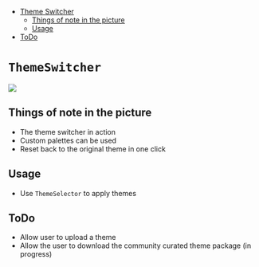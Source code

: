 ﻿<!-- Start Document Outline -->

* [Theme Switcher](#ThemeSwitcher)
	* [Things of note in the picture](#things-of-note-in-the-picture)
	* [Usage](#usage)
* [ToDo](#todo)

<!-- End Document Outline -->

# `ThemeSwitcher`
![](ThemeSwitcher.gif)

## Things of note in the picture
- The theme switcher in action
- Custom palettes can be used
- Reset back to the original theme in one click

## Usage
- Use `ThemeSelector` to apply themes

## ToDo
- Allow user to upload a theme
- Allow the user to download the community curated theme package (in progress)